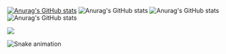[![Anurag's GitHub stats](https://github-readme-stats.vercel.app/api?VirginiaRoseur=anuraghazra)](https://github.com/anuraghazra/github-readme-stats)
![Anurag's GitHub stats](https://github-readme-stats.vercel.app/api?VirginiaRoseur=anuraghazra&hide=contribs,prs)
![Anurag's GitHub stats](https://github-readme-stats.vercel.app/VirginiaRoseur=anuraghazra&show_icons=true)
![Anurag's GitHub stats](https://github-readme-stats.vercel.app/api?VirginiaRoseur=anuraghazra&show_icons=true&theme=dracula)
<picture>
  <source
    srcset="https://github-readme-stats.vercel.app/api?username=anuraghazra&show_icons=true&theme=dark"
    media="(prefers-color-scheme: dark)"/>

  <img src="https://github-readme-stats.vercel.app/api?username=anuraghazra&show_icons=true" />
</picture>

![Snake animation](https://github.com/VirginiaRoseur)